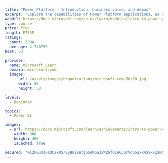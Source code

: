 ```yaml
---
title: "Power Platform - Introduction, business value, and demos"
excerpt: "Explore the capabilities of Power Platform applications, as seen in demonstrations and customer case studies."
webUrl: https://docs.microsoft.com/en-us/learn/modules/intro-to-power-platform-mba/
type: course
price: Free
length: PT35M
ratings:
  count: 3804
  average: 4.740799
heat: 53

provider:
  name: Microsoft Learn
  domain: microsoft.com
  images:
    - url: /assets/images/organizations/microsoft.com-50x50.jpg
      width: 50
      height: 50

levels:
  - Beginner

topics:
  - Power BI

images:
  - url: https://docs.microsoft.com/learn/achievements/intro-to-power-platform-social.png
    width: 800
    height: 400
    isCached: true

secured: "wi2kEumzkaOC2k0S/SyB8i8etjG5nKGuJiWZGfo1A6LQ/Vqb5qxXAS9k+22MG9Dc/x32gqEYvjqJnWOMW7aF51xhTnlQwEOH0yVobymzCa8YfnPnK1qYWJMbZgPxPhG5iM5lxKzjf+NuMTraLYiaqwFjn/TxI6BLBsd/X+c8dSAJ/nCbuyqujdhsc1p4e/giz08EkEQzoCNFiNSvqJBU7nqn/hL58Gj/Kw6JwoGoQ1MANvqNaW96XuTndavyvt6kt6rM+FtO+YFIz0XIgo9+hngv9iXjxBoK4WAzDkAkLKd8MEtIwoL1HUACW6fUtkU5rPTOkCpvzeOuT4BzXClnMmiEjYaGBxGhGfxui78YYOSWV5m3ABPqx8qY/YCk8bXxxm56RZf6yYf0yVXVS3Ij1oQUAgklwWNGBFOCzopQP0c=;gOYVvKtqJBLoB2iLzbz0iA=="
---
```


